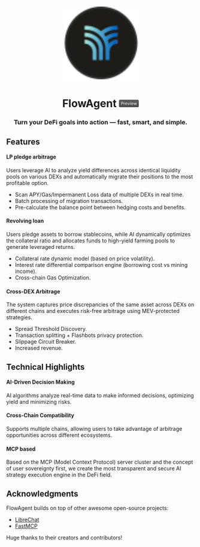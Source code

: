 <p align="center">
    <a href="https://www.tearline.io/flowagent">
        <img src="client/public/assets/tearline-logo.svg" height="200">
    </a>
    <h1 align="center">
        <a href="https://www.tearline.io/flowagent" style="text-decoration: none; color: inherit;">
        FlowAgent <img src="client/public/assets/preview-logo.svg" alt="Preview" height="20"/>
        </a>
    </h1>
    <h3 align="center">Turn your DeFi goals into action — fast, smart, and simple.</h3>
</p>

## Features

#### LP pledge arbitrage

Users leverage AI to analyze yield differences across identical liquidity pools on various DEXs and automatically migrate their positions to the most profitable option.

- Scan APY/Gas/Impermanent Loss data of multiple DEXs in real time.
- Batch processing of migration transactions.
- Pre-calculate the balance point between hedging costs and benefits.

#### Revolving loan

Users pledge assets to borrow stablecoins, while AI dynamically optimizes the collateral ratio and allocates funds to high-yield farming pools to generate leveraged returns.

- Collateral rate dynamic model (based on price volatility).
- Interest rate differential comparison engine (borrowing cost vs mining income).
- Cross-chain Gas Optimization.

#### Cross-DEX Arbitrage

The system captures price discrepancies of the same asset across DEXs on different chains and executes risk-free arbitrage using MEV-protected strategies.

- Spread Threshold Discovery.
- Transaction splitting + Flashbots privacy protection.
- Slippage Circuit Breaker.
- Increased revenue.

## Technical Highlights

#### AI-Driven Decision Making

AI algorithms analyze real-time data to make informed decisions, optimizing yield and minimizing risks.

#### Cross-Chain Compatibility

Supports multiple chains, allowing users to take advantage of arbitrage opportunities across different ecosystems.

#### MCP based

Based on the MCP (Model Context Protocol) server cluster and the concept of user sovereignty first, we create the most transparent and secure AI strategy execution engine in the DeFi field.

## Acknowledgments

FlowAgent builds on top of other awesome open-source projects:

- [LibreChat](https://github.com/danny-avila/LibreChat)
- [FastMCP](https://github.com/jlowin/fastmcp)

Huge thanks to their creators and contributors!
